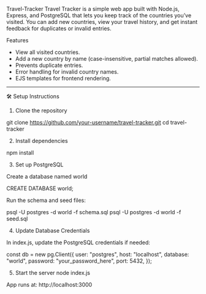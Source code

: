Travel-Tracker
Travel Tracker is a simple web app built with Node.js, Express, and PostgreSQL that lets you keep track of the countries you’ve visited. You can add new countries, view your travel history, and get instant feedback for duplicates or invalid entries.

Features
- View all visited countries.
- Add a new country by name (case-insensitive, partial matches allowed).
- Prevents duplicate entries.
- Error handling for invalid country names.
- EJS templates for frontend rendering.


---

🛠️ Setup Instructions

1. Clone the repository

git clone https://github.com/your-username/travel-tracker.git
cd travel-tracker

2. Install dependencies

npm install

3. Set up PostgreSQL

Create a database named world

CREATE DATABASE world;

Run the schema and seed files:

psql -U postgres -d world -f schema.sql
psql -U postgres -d world -f seed.sql

4. Update Database Credentials

In index.js, update the PostgreSQL credentials if needed:

const db = new pg.Client({
  user: "postgres",
  host: "localhost",
  database: "world",
  password: "your_password_here",
  port: 5432,
});

5. Start the server
node index.js


App runs at: http://localhost:3000
